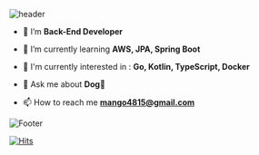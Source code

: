 ![header](https://capsule-render.vercel.app/api?type=waving&color=auto&height=200&section=header&text=Hello,World!%20🐣&fontSize=70)

<p align=center>
	
- 🥑 I’m **Back-End Developer**

- 🌱 I’m currently learning  **AWS, JPA, Spring Boot**

- 🚀 I'm currently interested in  : **Go, Kotlin, TypeScript, Docker** 
 
- 💬 Ask me about **Dog💛**

- 📫 How to reach me   **mango4815@gmail.com**
  
</p>
  
![Footer](https://capsule-render.vercel.app/api?type=waving&color=auto&height=200&section=footer)

[![Hits](https://hits.seeyoufarm.com/api/count/incr/badge.svg?url=https%3A%2F%2Fgithub.com%2Fcorazon4815&count_bg=%23FBD546&title_bg=%23555555&icon=&icon_color=%23E7E7E7&title=hits&edge_flat=true)](https://hits.seeyoufarm.com)
